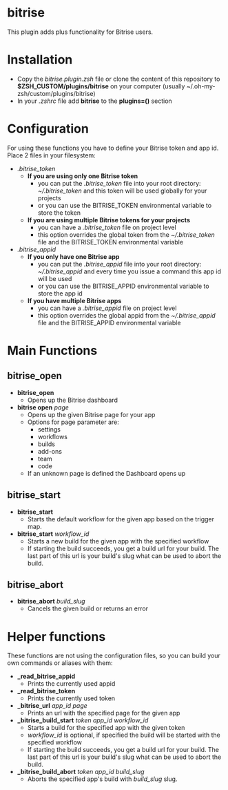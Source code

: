 # bitrise
This plugin adds plus functionality for Bitrise users.

Installation
=======
* Copy the _bitrise.plugin.zsh_ file or clone the content of this repository to **$ZSH_CUSTOM/plugins/bitrise**  on your computer (usually ~/.oh-my-zsh/custom/plugins/bitrise)
* In your _.zshrc_ file add **bitrise** to the **plugins=()** section

Configuration
=======
For using these functions you have to define your Bitrise token and app id. Place 2 files in your filesystem:
* _.bitrise_token_
    * **If you are using only one Bitrise token** 
        * you can put the _.bitrise_token_ file into your root directory: _~/.bitrise_token_ and this token will be used globally for your projects
        * or you can use the BITRISE_TOKEN environmental variable to store the token 
    * **If you are using multiple Bitrise tokens for your projects**
        * you can have a _.bitrise_token_ file on project level
        * this option overrides the global token from the _~/.bitrise_token_ file and the BITRISE_TOKEN environmental variable
* _.bitrise_appid_
    * **If you only have one Bitrise app** 
        * you can put the _.bitrise_appid_ file into your root directory: _~/.bitrise_appid_ and every time you issue a command this app id will be used
        * or you can use the BITRISE_APPID environmental variable to store the app id
    * **If you have multiple Bitrise apps**
        * you can have a _.bitrise_appid_ file on project level
        * this option overrides the global appid from the _~/.bitrise_appid_ file and the BITRISE_APPID environmental variable


Main Functions
=======
## bitrise_open
* **bitrise_open**
    * Opens up the Bitrise dashboard
* **bitrise open** _page_
    * Opens up the given Bitrise page for your app
    * Options for page parameter are:
        * settings
        * workflows
        * builds
        * add-ons
        * team 
        * code
    * If an unknown page is defined the Dashboard opens up
## bitrise_start
* **bitrise_start**
    * Starts the default workflow for the given app based on the trigger map.
* **bitrise_start** _workflow_id_
    * Starts a new build for the given app with the specified workflow
    * If starting the build succeeds, you get a build url for your build. The last part of this url is your build's slug what can be used to abort the build.
## bitrise_abort
* **bitrise_abort** _build_slug_
    * Cancels the given build or returns an error

Helper functions 
=======
These functions are not using the configuration files, so you can build your own commands or aliases with them:
* **_read_bitrise_appid**
    * Prints the currently used appid
* **_read_bitrise_token**
    * Prints the currently used token
* **_bitrise_url** _app_id_ _page_
    * Prints an url with the specified page for the given app
* **_bitrise_build_start** _token_ _app_id_ _workflow_id_
    * Starts a build for the specified app with the given token
    * _workflow_id_ is optional, if specified the build will be started with the specified workflow
    * If starting the build succeeds, you get a build url for your build. The last part of this url is your build's slug what can be used to abort the build.
* **_bitrise_build_abort** _token_ _app_id_ _build_slug_
    * Aborts the specified app's build with _build_slug_ slug.